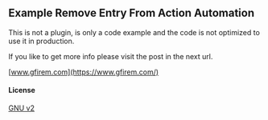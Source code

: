 ## Example Remove Entry From Action Automation 
This is not a plugin, is only a code example and the code is not optimized to use it in production.

If you like to get more info please visit the post in the next url.

[www.gfirem.com](https://www.gfirem.com/)

#### License  
[GNU v2](license.txt)
